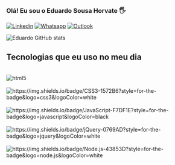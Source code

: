 ### Olá! Eu sou o Eduardo Sousa Horvate  🖐

[![Linkedin](https://img.shields.io/badge/LinkedIn-0077B5?style=for-the-badge&logo=linkedin&logoColor=white)](https://www.linkedin.com/in/eduardo-horvate/)
[![Whatsapp](https://img.shields.io/badge/WhatsApp-25D366?style=for-the-badge&logo=whatsapp&logoColor=white)](https://wa.me/5511984230909?text=) [![Outlook](https://img.shields.io/badge/Microsoft_Outlook-0078D4?style=for-the-badge&logo=microsoft-outlook&logoColor=white)](eduardo2491998@outlook.com)

![Eduardo GitHub stats](https://github-readme-stats.vercel.app/api?username=horvate&show_icons=true&theme=radical)

## Tecnologias que eu uso no meu dia

<div style="display: inline-block"><br/>
  <img aling="center" alt="html5" src="https://img.shields.io/badge/HTML5-E34F26?style=for-the-badge&logo=html5&logoColor=white"/>
</div> </div> <div style="display: inline-block"><br/>
  <img aling="center" alt="https://img.shields.io/badge/CSS3-1572B6?style=for-the-badge&logo=css3&logoColor=white"/>
</div> <div style="display: inline-block"><br/>
  <img aling="center" alt="https://img.shields.io/badge/JavaScript-F7DF1E?style=for-the-badge&logo=javascript&logoColor=black"/>
</div> <div style="display: inline-block"><br/>
  <img aling="center" alt="https://img.shields.io/badge/jQuery-0769AD?style=for-the-badge&logo=jquery&logoColor=white"/>
</div> <div style="display: inline-block"><br/>
  <img aling="center" alt="https://img.shields.io/badge/Node.js-43853D?style=for-the-badge&logo=node.js&logoColor=white"/>
</div>
